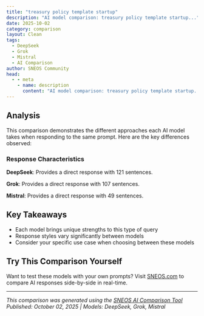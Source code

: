 ```yaml
---
title: "treasury policy template startup"
description: "AI model comparison: treasury policy template startup..."
date: 2025-10-02
category: comparison
layout: Clean
tags:
  - DeepSeek
  - Grok
  - Mistral
  - AI Comparison
author: SNEOS Community
head:
  - - meta
    - name: description
      content: "AI model comparison: treasury policy template startup..."
---
```


<ChatComparison
  title="treasury policy template startup"
  prompt="treasury policy template startup"
  :responses='{"DeepSeek": "Of course. Here is a comprehensive Treasury Policy Template designed specifically for a startup. It\u0027s structured to be scalable, starting with foundational principles and evolving as the company grows.\n\n### **Important Disclaimer**\nThis template is for informational purposes only and does not constitute legal or financial advice. You should consult with a qualified financial advisor and legal counsel to tailor a policy that fits your specific jurisdiction and business model.\n\n---\n\n## **[Your Startup Name] - Treasury Policy**\n\n**Effective Date:** [Date]\n**Policy Owner:** [CFO/Head of Finance/CEO]\n**Approved By:** [Board of Directors/CEO]\n\n### **1.0 Purpose and Objectives**\n\nThe purpose of this Treasury Policy is to establish a formal framework for managing the financial assets and liabilities of [Your Startup Name]. The primary objectives are to:\n\n* **Ensure Liquidity:** Maintain sufficient cash and credit facilities to meet all operational and strategic funding requirements.\n* **Preserve Capital:** Protect the company\u0027s capital from undue financial risk, including fraud, counterparty failure, and market volatility.\n* **Optimize Returns:** Maximize the return on idle cash within the constraints of safety and liquidity.\n* **Mitigate Financial Risk:** Identify, assess, and manage key financial risks, including foreign exchange, interest rate, and credit risk.\n* **Ensure Compliance:** Maintain compliance with all relevant laws, regulations, and internal controls.\n* **Support Strategic Goals:** Provide a stable and predictable financial foundation to support the company\u0027s growth and strategic initiatives.\n\n### **2.0 Scope**\n\nThis policy applies to all cash, cash equivalents, short-term investments, debt, and financial risk management activities of [Your Startup Name] and its subsidiaries.\n\n### **3.0 Roles and Responsibilities**\n\n* **Board of Directors:** Has ultimate responsibility for overseeing the company\u0027s financial health. Must review and approve this policy at least annually.\n* **CEO/CFO:** Has primary responsibility for the implementation and execution of this policy. Authorizes transactions within the limits defined herein.\n* **Finance Team:** Responsible for the day-to-day execution of treasury operations, including cash positioning, reconciliation, and reporting.\n* **All Employees:** Must adhere to internal controls, especially those related to expense reporting and corporate card usage.\n\n### **4.0 Cash Management**\n\n#### 4.1 Bank Accounts\n* All bank accounts must be opened in the name of [Your Startup Name].\n* Account opening and closing require written approval from the [CFO/CEO].\n* Primary operating accounts will be held with [e.g., SVB, Mercury, Brex, J.P. Morgan] or other reputable, well-capitalized institutions.\n* A centralized bank account structure will be maintained to optimize cash pooling and visibility.\n\n#### 4.2 Cash Flow Forecasting\n* A rolling 13-week cash flow forecast will be maintained and updated weekly.\n* A long-term (12-18 month) cash flow forecast will be maintained and updated monthly.\n* The CFO is responsible for presenting the forecast to the executive team and board.\n\n#### 4.3 Liquidity Buffer\n* The company will maintain a minimum liquidity buffer equivalent to **[3-6] months of projected operating burn rate** in cash or cash equivalents.\n* The target buffer amount is **[$X]** and will be reviewed quarterly.\n\n### **5.0 Investment Policy**\n\nThe primary goal for investing idle cash is the preservation of capital and maintenance of liquidity. Return on investment is a secondary objective.\n\n#### 5.1 Permissible Investments\n* **Tier 1 (Highest Safety \u0026 Liquidity):**\n * FDIC/NCUA insured demand deposit accounts (up to insured limits).\n * U.S. Treasury bills, notes, and bonds.\n * Prime money market funds investing exclusively in U.S. government securities.\n* **Tier 2 (Diversified Safety - requires CFO approval):**\n * High-quality commercial paper (rated A-1/P-1 or better).\n * Certificates of Deposit (CDs) from top-tier U.S. banks.\n * **Note for Startups:** Initially, the policy may restrict all investments to **Tier 1 only** until a larger treasury portfolio is established.\n\n#### 5.2 Prohibited Investments\nThe company is expressly prohibited from investing in:\n* Equity securities (stocks)\n* High-yield (junk) bonds\n* Cryptocurrencies or other digital assets (for treasury purposes)\n* Derivatives or speculative instruments\n* Any investment with a maturity greater than **24 months**.\n\n### **6.0 Debt and Financing Management**\n\n* The company\u0027s debt strategy is to maintain financial flexibility and secure cost-effective funding for growth.\n* Any new debt commitment, line of credit, or financing arrangement exceeding **[$50,000]** requires prior approval from the Board of Directors.\n* The company will target a debt-to-equity ratio of no more than **[e.g., 0.5:1]**.\n\n### **7.0 Payment Authorization and Controls**\n\n#### 7.1 Approval Matrix\nAll disbursements require approval based on the following thresholds:\n\n| Payment Amount | Required Approver(s) |\n| :--- | :--- |\n| Up to $5,000 | Manager |\n| $5,001 - $25,000 | Director / VP |\n| $25,001 - $100,000 | CFO |\n| Over $100,000 | CEO \u0026 Board of Directors |\n\n#### 7.2 Segregation of Duties\n* The individual initiating a payment request shall not be the same individual approving the payment.\n* Bank account reconciliations shall be performed by someone not involved in the payment initiation or approval process.\n\n### **8.0 Financial Risk Management**\n\n#### 8.1 Counterparty Risk (Bank/Custodian Risk)\n* No more than **50%** of the company\u0027s total cash and investments shall be held with a single financial institution.\n* All banking partners must be well-capitalized (e.g., minimum credit rating of [e.g., A-] from a major rating agency, if applicable).\n\n#### 8.2 Foreign Exchange (FX) Risk\n* *(If applicable)* The company will natural hedge FX risk where possible by matching revenue and expense currencies.\n* Any hedging of material FX exposure (e.g., \u003E$100,000) requires prior approval from the CFO and a documented strategy.\n\n#### 8.3 Interest Rate Risk\n* Given the short-term nature of permissible investments, interest rate risk is considered low and will be monitored by the CFO.\n\n#### 8.4 Fraud Risk\n* All electronic payment protocols (e.g., ACH, wire transfers) must use dual-factor authentication.\n* Positive pay services will be utilized where available.\n\n### **9.0 Corporate Card and Expense Policy**\n\n* All corporate cardholders must adhere to the separate **[Company Name] Expense Reimbursement Policy**.\n* Personal expenses are strictly prohibited on corporate cards.\n* Expenses must be reported and reconciled within **[30 days]**.\n\n### **10.0 Reporting and Review**\n\n* **Daily:** Cash position report to the CFO/CEO.\n* **Weekly:** Updated 13-week cash flow forecast.\n* **Monthly:** Treasury report to the Board including:\n * Cash and investment balances.\n * Cash burn rate and runway.\n * Compliance with this policy.\n * Status of key treasury initiatives.\n\nThis Treasury Policy shall be formally reviewed and re-approved by the Board of Directors at least **annually**, or more frequently if business conditions change significantly.\n\n---\n\n### **Getting Started: A Phased Approach for Your Startup**\n\n1. **Phase 1: Survival (Pre-Seed/Seed)**\n * **Focus:** Don\u0027t run out of cash.\n * **Actions:** Open one main operating account. Implement the *Payment Authorization Matrix* (even if it\u0027s just Founder approval for everything). Start a simple weekly cash forecast in a spreadsheet. **This policy itself is a huge step forward.**\n\n2. **Phase 2: Stability (Series A)**\n * **Focus:** Build processes and controls.\n * **Actions:** Formalize this policy with your board. Open a second bank account for redundancy. Start investing idle cash in Tier 1 instruments (e.g., Treasury money market funds). Implement an expense management tool (like Ramp, Brex, or Expensify).\n\n3. **Phase 3: Scale (Series B and Beyond)**\n * **Focus:** Optimize and professionalize.\n * **Actions:** Consider a multi-bank structure with cash concentration. Explore more sophisticated investment options (Tier 2). Formalize FX hedging if international expansion occurs. Potentially hire a dedicated Treasury Manager.", "Grok": "Creating a treasury policy for a startup is an essential step to manage financial resources effectively, ensure liquidity, mitigate risks, and comply with regulatory requirements. Below is a **Treasury Policy Template** tailored for a startup. You can customize it based on your startup\u0027s specific needs, industry, size, and financial strategy.\n\n---\n\n# Treasury Policy for [Startup Name]\n\n**Effective Date**: [Insert Date] \n**Last Revised**: [Insert Date] \n**Approved By**: [Board of Directors/CEO/CFO Name]\n\n---\n\n## 1. Purpose\nThe purpose of this Treasury Policy is to establish a framework for the management of [Startup Name]\u0027s financial resources, including cash, investments, debt, and financial risks. This policy aims to ensure the company\u0027s liquidity, safeguard assets, optimize returns on idle funds, and comply with applicable laws and regulations.\n\n---\n\n## 2. Scope\nThis policy applies to all financial activities related to cash management, investments, banking relationships, debt management, and foreign exchange (if applicable) conducted by [Startup Name]. It covers all employees, contractors, and third parties involved in financial decision-making or transactions on behalf of the company.\n\n---\n\n## 3. Objectives\nThe treasury function at [Startup Name] will focus on the following objectives:\n- **Liquidity Management**: Ensuring sufficient cash is available to meet operational and strategic needs.\n- **Risk Mitigation**: Minimizing financial risks, including currency, interest rate, and counterparty risks.\n- **Cost Efficiency**: Optimizing banking fees, transaction costs, and funding costs.\n- **Asset Protection**: Safeguarding the company\u0027s financial assets through prudent investment and cash management practices.\n- **Regulatory Compliance**: Adhering to relevant laws, tax regulations, and accounting standards.\n\n---\n\n## 4. Roles and Responsibilities\n### 4.1 Treasury Oversight\n- The [CFO/Finance Lead/Founder] is responsible for overseeing the treasury function and ensuring compliance with this policy.\n- Major financial decisions (e.g., investments above [specific threshold], borrowing, or foreign exchange transactions) must be approved by [Board of Directors/CEO/CFO].\n\n### 4.2 Delegation of Authority\n- Day-to-day treasury operations may be delegated to [specific role, e.g., Finance Manager], with limits on transaction amounts as follows:\n - Cash transactions up to [$X] can be approved by [Role].\n - Transactions above [$X] require approval from [CFO/CEO].\n- All transactions must be documented and reported monthly to [CFO/Board].\n\n---\n\n## 5. Cash Management\n### 5.1 Cash Flow Forecasting\n- A monthly cash flow forecast will be prepared by [Finance Team] to predict cash inflows and outflows for the next [3-6 months].\n- The forecast will be reviewed and updated [weekly/monthly] to reflect changing business conditions.\n\n### 5.2 Bank Accounts\n- All bank accounts must be opened in the name of [Startup Name] and approved by [CFO/CEO].\n- Separate accounts will be maintained for operational expenses, payroll, and reserve funds (if applicable).\n- Authorized signatories for bank accounts will be limited to [specific roles, e.g., CFO and CEO], with dual signatures required for transactions above [$X].\n\n### 5.3 Cash Reserves\n- The company will maintain a minimum cash reserve equivalent to [X months] of operating expenses to cover unforeseen expenses or revenue shortfalls.\n- Excess cash beyond immediate needs may be invested per the guidelines in Section 6.\n\n---\n\n## 6. Investment Guidelines\n### 6.1 Investment Objectives\n- The primary objective of investments is capital preservation, followed by liquidity and return on investment.\n- Investments will prioritize safety over speculative gains.\n\n### 6.2 Approved Investment Instruments\n- Excess funds may be invested in low-risk instruments such as:\n - Bank fixed deposits.\n - Treasury bills or government bonds.\n - Money market funds with high credit ratings.\n- Speculative investments (e.g., cryptocurrencies, stocks, or derivatives) are prohibited unless explicitly approved by [Board of Directors].\n\n### 6.3 Investment Limits\n- No more than [X%] of total cash reserves will be invested in a single instrument or with a single counterparty.\n- Investment decisions above [$X] must be approved by [CFO/Board].\n\n---\n\n## 7. Debt Management\n### 7.1 Borrowing Policy\n- Borrowing will only be undertaken to fund critical business needs, such as working capital or capital expenditures, and must be approved by [CFO/Board].\n- The company will prioritize low-cost borrowing options and avoid over-leveraging.\n\n### 7.2 Debt Limits\n- Total debt will not exceed [X%] of annual revenue or [specific financial ratio, e.g., Debt-to-Equity ratio of Y:1] unless approved by [Board of Directors].\n\n### 7.3 Repayment and Monitoring\n- A repayment schedule will be established for all loans, with regular updates provided to [CFO/Board].\n- Interest rate risks will be monitored, and fixed-rate loans will be preferred where possible.\n\n---\n\n## 8. Financial Risk Management\n### 8.1 Foreign Exchange Risk (if applicable)\n- If the company operates in multiple currencies, foreign exchange exposure will be monitored regularly.\n- Hedging instruments (e.g., forward contracts) may be used to mitigate currency risks, subject to [CFO/Board] approval.\n\n### 8.2 Interest Rate Risk\n- Exposure to fluctuating interest rates on loans or investments will be minimized by prioritizing fixed-rate instruments.\n\n### 8.3 Counterparty Risk\n- The company will only engage with reputable financial institutions with a minimum credit rating of [e.g., A or equivalent].\n- Regular reviews of counterparty exposure will be conducted by [Finance Team].\n\n---\n\n## 9. Banking Relationships\n- The company will maintain relationships with at least [X] banks to diversify risk and ensure access to banking services.\n- Banking partners will be reviewed annually based on fees, service quality, and financial stability.\n- All banking agreements must be approved by [CFO/CEO].\n\n---\n\n## 10. Reporting and Compliance\n### 10.1 Financial Reporting\n- A monthly treasury report will be prepared by [Finance Team] and submitted to [CFO/Board]. The report will include:\n - Cash balances and cash flow forecasts.\n - Investment portfolio summary.\n - Debt repayment status.\n - Any financial risks or issues.\n\n### 10.2 Audit and Review\n- Treasury operations will be subject to an annual internal review or external audit to ensure compliance with this policy.\n- This policy will be reviewed annually or as needed to adapt to the company\u0027s growth and changing financial needs.\n\n### 10.3 Regulatory Compliance\n- All treasury activities must comply with local laws, tax regulations, and accounting standards (e.g., GAAP or IFRS).\n- Any non-compliance issues must be reported immediately to [CFO/Board].\n\n---\n\n## 11. Policy Violations\n- Any violation of this policy will be investigated by [CFO/Board], and appropriate disciplinary action will be taken, including potential termination of employment or legal action if fraud or misconduct is involved.\n\n---\n\n## 12. Approval\nThis Treasury Policy has been approved by:\n\n**Name**: [CEO/CFO Name] \n**Title**: [Title] \n**Date**: [Insert Date] \n\n**Name**: [Board Member Name, if applicable] \n**Title**: [Title] \n**Date**: [Insert Date]\n\n---\n\n## 13. Appendices (Optional)\n- Appendix A: List of Authorized Signatories for Bank Accounts.\n- Appendix B: Approved Banking Partners.\n- Appendix C: Investment Approval Form Template.\n\n---\n\nThis template provides a comprehensive framework for managing a startup\u0027s treasury operations. However, startups often have unique needs, so consider consulting with a financial advisor, accountant, or legal counsel to ensure the policy aligns with your specific circumstances and complies with local regulations. Additionally, as your startup grows, you may need to update this policy to accommodate new financial instruments, international operations, or increased complexity.", "Mistral": "Creating a treasury policy for a startup is crucial for managing financial resources effectively. Below is a template that you can customize to fit your startup\u0027s specific needs:\n\n---\n\n### [Startup Name] Treasury Policy\n\n#### 1. Purpose\nThe purpose of this Treasury Policy is to establish guidelines for the management of [Startup Name]\u0027s financial resources, ensuring the efficient and effective use of funds to support the company\u0027s growth and sustainability.\n\n#### 2. Scope\nThis policy applies to all financial transactions, cash management, investments, and financial reporting activities within [Startup Name].\n\n#### 3. Objectives\n- **Liquidity Management:** Ensure that the company has sufficient liquidity to meet its short-term and long-term obligations.\n- **Risk Management:** Minimize financial risks associated with cash management, investments, and financial transactions.\n- **Compliance:** Ensure compliance with all relevant laws, regulations, and internal controls.\n- **Transparency:** Maintain transparency and accountability in all financial transactions and reporting.\n\n#### 4. Responsibilities\n- **Chief Financial Officer (CFO):** Overall responsibility for the implementation and oversight of the Treasury Policy.\n- **Treasury Manager:** Day-to-day management of treasury activities, including cash management, investments, and financial reporting.\n- **Accounting Team:** Assist in financial reporting, reconciliation, and compliance with accounting standards.\n- **Board of Directors:** Approval of the Treasury Policy and oversight of its implementation.\n\n#### 5. Cash Management\n- **Cash Flow Forecasting:** Regularly prepare and update cash flow forecasts to ensure adequate liquidity.\n- **Cash Collection:** Implement efficient processes for collecting receivables and managing cash inflows.\n- **Cash Disbursements:** Establish controls for authorizing and monitoring cash disbursements.\n- **Bank Accounts:** Maintain appropriate bank accounts and ensure proper reconciliation of bank statements.\n\n#### 6. Investment Policy\n- **Investment Objectives:** Aim to preserve capital, maintain liquidity, and achieve a reasonable return on investments.\n- **Investment Guidelines:** Define the types of investments allowed (e.g., government securities, money market funds, corporate bonds) and the risk tolerance for each.\n- **Investment Limits:** Set limits on the amount of funds that can be invested in each type of asset.\n- **Investment Review:** Regularly review the investment portfolio to ensure it aligns with the investment objectives and guidelines.\n\n#### 7. Risk Management\n- **Credit Risk:** Implement measures to assess and manage credit risk associated with customers and suppliers.\n- **Market Risk:** Monitor and manage risks related to changes in interest rates, exchange rates, and other market conditions.\n- **Operational Risk:** Establish controls to mitigate operational risks, including fraud and errors in financial transactions.\n\n#### 8. Financial Reporting\n- **Accuracy:** Ensure that all financial transactions are accurately recorded and reported.\n- **Timeliness:** Prepare and submit financial reports in a timely manner.\n- **Compliance:** Adhere to all relevant accounting standards and regulatory requirements.\n\n#### 9. Internal Controls\n- **Segregation of Duties:** Ensure that duties are segregated to prevent errors and fraud.\n- **Authorization Levels:** Establish clear authorization levels for financial transactions.\n- **Audit:** Conduct regular internal audits to ensure compliance with the Treasury Policy and identify areas for improvement.\n\n#### 10. Review and Approval\n- **Policy Review:** Review the Treasury Policy annually to ensure it remains relevant and effective.\n- **Approval:** This policy must be approved by the Board of Directors and reviewed by the CFO and Treasury Manager.\n\n#### 11. Effective Date\nThis policy is effective as of [Date].\n\n#### 12. Revision History\n- **Version 1.0:** [Date] - Initial Policy\n- **Version 1.1:** [Date] - [Description of Changes]\n\n---\n\n### Signatures\n\n**Approved by:**\n\n**Chief Financial Officer:**\n_________________________\n[Name]\n[Date]\n\n**Board of Directors:**\n_________________________\n[Name]\n[Date]\n\n---\n\nThis template provides a comprehensive framework for managing your startup\u0027s treasury activities. Customize it to fit your specific needs and ensure it aligns with your company\u0027s goals and regulatory requirements."}' 
  published-date="11:53"
/>

## Analysis

This comparison demonstrates the different approaches each AI model takes when responding to the same prompt. Here are the key differences observed:

### Response Characteristics

**DeepSeek**: Provides a direct response with 121 sentences. 

**Grok**: Provides a direct response with 107 sentences. 

**Mistral**: Provides a direct response with 49 sentences. 

## Key Takeaways

- Each model brings unique strengths to this type of query
- Response styles vary significantly between models
- Consider your specific use case when choosing between these models

## Try This Comparison Yourself

Want to test these models with your own prompts? Visit [SNEOS.com](https://sneos.com) to compare AI responses side-by-side in real-time.

---

*This comparison was generated using the [SNEOS AI Comparison Tool](https://sneos.com)*
*Published: October 02, 2025 | Models: DeepSeek, Grok, Mistral*
